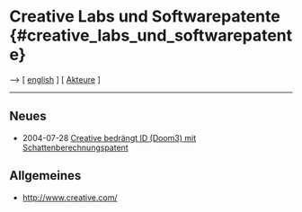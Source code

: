 # Creative Labs und Softwarepatente {#creative_labs_und_softwarepatente}

\--\> \[ [ english](CreativeEn "wikilink") \] \[ [
Akteure](SwpatgasnuDe "wikilink") \]

------------------------------------------------------------------------

## Neues

-   2004-07-28 [ Creative bedrängt ID (Doom3) mit
    Schattenberechnungspatent](Creative040728De "wikilink")

## Allgemeines

-   <http://www.creative.com/>
